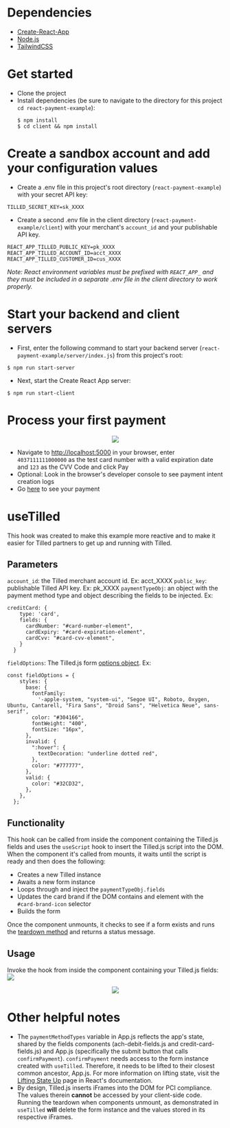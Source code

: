 
# Dependencies

- [Create-React-App](https://create-react-app.dev/)
- [Node.js](https://nodejs.org)
- [TailwindCSS](https://tailwindcss.com/)

# Get started

- Clone the project
- Install dependencies (be sure to navigate to the directory for this project `cd react-payment-example`):
  ```
  $ npm install
  $ cd client && npm install
  ```
# Create a sandbox account and add your configuration values

- Create a .env file in this project's root directory (`react-payment-example`) with your secret API key:

```
TILLED_SECRET_KEY=sk_XXXX
```
- Create a second .env file in the client directory (`react-payment-example/client`) with your merchant's `account_id` and your publishable API key.
```
REACT_APP_TILLED_PUBLIC_KEY=pk_XXXX
REACT_APP_TILLED_ACCOUNT_ID=acct_XXXX
REACT_APP_TILLED_CUSTOMER_ID=cus_XXXX
```
_Note: React environment variables must be prefixed with `REACT_APP_` and they must be included in a separate .env file in the client directory to work properly._

# Start your backend and client servers

- First, enter the following command to start your backend server (`react-payment-example/server/index.js`) from this project's root:
```
$ npm run start-server
```
- Next, start the Create React App server:
```
$ npm run start-client
```

# Process your first payment
<p align="center">
  <img src="./img/react-payment-example.png" />
</p>

- Navigate to [http://localhost:5000](http://localhost:3000) in your browser, enter `4037111111000000` as the test card number with a valid expiration date and `123` as the CVV Code and click Pay
- Optional: Look in the browser's developer console to see payment intent creation logs
- Go [here](https://sandbox-app.tilled.com/payments) to see your payment

# useTilled
This hook was created to make this example more reactive and to make it easier for Tilled partners to get up and running with Tilled.

## Parameters

`account_id`: the Tilled merchant account id. Ex: acct_XXXX
`public_key`: publishable Tilled API key. Ex: pk_XXXX
`paymentTypeObj`: an object with the payment method type and object describing the fields to be injected. Ex:
```
creditCard: {
    type: 'card',
    fields: {
      cardNumber: "#card-number-element",
      cardExpiry: "#card-expiration-element",
      cardCvv: "#card-cvv-element",
    }
  }
```
`fieldOptions`: The Tilled.js form [options object](https://docs.tilled.com/tilledjs/#formcreatefieldformfieldtype-options-formfield). Ex:
```
const fieldOptions = {
    styles: {
      base: {
        fontFamily:
          '-apple-system, "system-ui", "Segoe UI", Roboto, Oxygen, Ubuntu, Cantarell, "Fira Sans", "Droid Sans", "Helvetica Neue", sans-serif',
        color: "#304166",
        fontWeight: "400",
        fontSize: "16px",
      },
      invalid: {
        ":hover": {
          textDecoration: "underline dotted red",
        },
        color: "#777777",
      },
      valid: {
        color: "#32CD32",
      },
    },
  };
```

## Functionality
This hook can be called from inside the component containing the Tilled.js fields and uses the `useScript` hook to insert the Tilled.js script into the DOM. When the component it's called from mounts, it waits until the script is ready and then does the following:

- Creates a new Tilled instance
- Awaits a new form instance
- Loops through and inject the `paymentTypeObj.fields`
- Updates the card brand if the DOM contains and element with the `#card-brand-icon` selector
- Builds the form

Once the component unmounts, it checks to see if a form exists and runs the [teardown method](https://docs.tilled.com/tilledjs/#formteardownhandler-promiseboolean--void) and returns a status message.

## Usage
Invoke the hook from inside the component containing your Tilled.js fields:
![](react-payment-example/img/useTilled.png)
<p align="center">
  <img src="./img/useTilled.png" />
</p>


# Other helpful notes
- The `paymentMethodTypes` variable in App.js reflects the app's state, shared by the fields components (ach-debit-fields.js and credit-card-fields.js) and App.js (specifically the submit button that calls `confirmPayment`). `confirmPayment` needs access to the form instance created with `useTilled`. Therefore, it needs to be lifted to their closest common ancestor, App.js. For more information on lifting state, visit the [Lifting State Up](https://reactjs.org/docs/lifting-state-up.html) page in React's documentation.
- By design, Tilled.js inserts iFrames into the DOM for PCI compliance. The values therein **cannot** be accessed by your client-side code. Running the teardown when components unmount, as demonstrated in `useTilled` **will** delete the form instance and the values stored in its respective iFrames.
<!-- - (Deprecated) This project loads a script tag in the head of [index.html](client/public/index.html) and creates a `Tilled` instance using the `Window` in interface in [getTilled.js](client/src/hooks/getTilled.js) like so:
<p align="center">
  <img src="./img/getTilled.png" />
</p>

- (Deprecated) Separate `Tilled` and `form` instances were created for each payment method type. Using a single form instance can lead to errors pertaining to incorrect payment method `types` and unnecessary `form` fields while using conditional rendering. See [App.js](client/src/App.js):
<p style="display: flex; gap:10px; justify-content: space-between;">
  <img src="./img/onPageLoad.png" />
  <img src="./img/onClick.png" />
</p> -->
